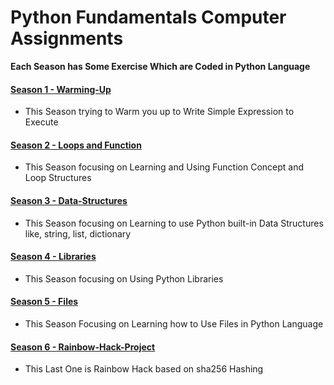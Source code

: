# Python Fundamentals Computer Assignments
**Each Season has Some Exercise Which are Coded in Python Language**

#### [Season 1 - Warming-Up](https://github.com/ehsanyousefzadehasl/python-fundamentals/tree/master/Season%201)
- This Season trying to Warm you up to Write Simple Expression to Execute

#### [Season 2 - Loops and Function](https://github.com/ehsanyousefzadehasl/python-fundamentals/tree/master/Season%202)
- This Season focusing on Learning and Using Function Concept and Loop Structures

#### [Season 3 - Data-Structures](https://github.com/ehsanyousefzadehasl/python-fundamentals/tree/master/Season%203)
- This Season focusing on Learning to use Python built-in Data Structures like, string, list, dictionary

#### [Season 4 - Libraries](https://github.com/ehsanyousefzadehasl/python-fundamentals/tree/master/Season%204)
- This Season focusing on Using Python Libraries

#### [Season 5 - Files](https://github.com/ehsanyousefzadehasl/python-fundamentals/tree/master/Season%205)
- This Season Focusing on Learning how to Use Files in Python Language

#### [Season 6 - Rainbow-Hack-Project](https://github.com/ehsanyousefzadehasl/python-fundamentals/tree/master/Season%206)
- This Last One is Rainbow Hack based on sha256 Hashing
